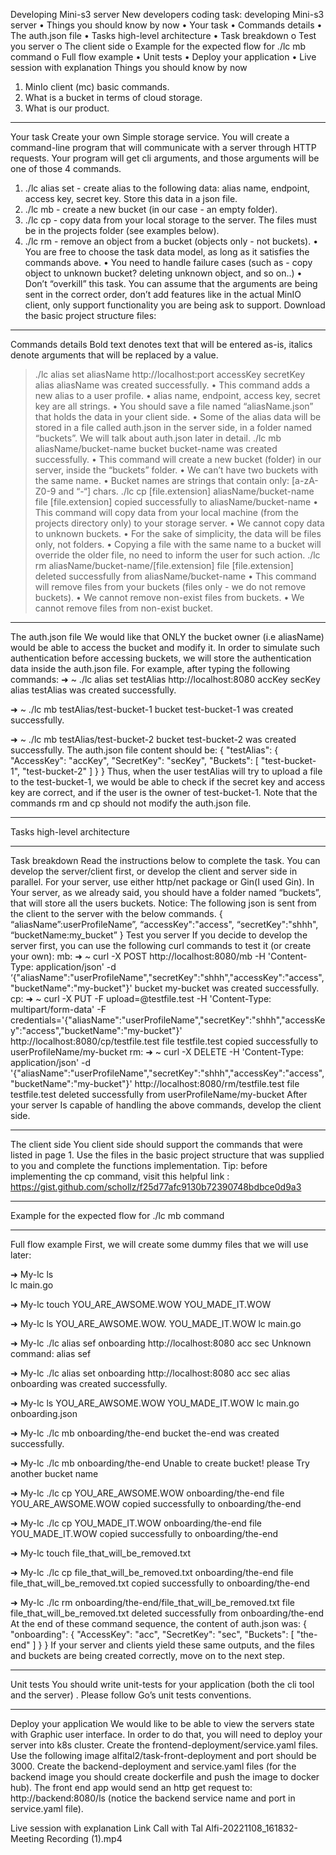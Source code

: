 Developing Mini-s3 server
New developers coding task: developing Mini-s3 server
•	Things you should know by now
•	Your task
•	Commands details
•	The auth.json file
•	Tasks high-level architecture
•	Task breakdown 
o	Test you server
o	The client side
o	Example for the expected flow for ./lc mb command
o	Full flow example
•	Unit tests
•	Deploy your application
•	Live session with explanation
Things you should know by now
1.	MinIo client (mc) basic commands.
2.	What is a bucket in terms of cloud storage.
3.	What is our product.
________________________________________
Your task
Create your own Simple storage service.
You will create a command-line program that will communicate with a server through HTTP requests. Your program will get cli arguments, and those arguments will be one of those 4 commands.
1.	./lc alias set - create alias to the following data: alias name, endpoint, access key, secret key. Store this data in a json file.
2.	./lc mb - create a new bucket (in our case - an empty folder).
3.	./lc cp - copy data from your local storage to the server. The files must be in the projects folder (see examples below).
4.	./lc rm - remove an object from a bucket (objects only - not buckets).
•	You are free to choose the task data model, as long as it satisfies the commands above.
•	You need to handle failure cases (such as - copy object to unknown bucket? deleting unknown object, and so on..)
•	Don’t “overkill” this task. You can assume that the arguments are being sent in the correct order, don’t add features like in the actual MinIO client, only support functionality you are being ask to support.
Download the basic project structure files:
 
________________________________________
Commands details
Bold text denotes text that will be entered as-is, italics denote arguments that will be replaced by a value.
> ./lc alias set aliasName http://localhost:port accessKey secretKey
alias aliasName was created successfully.
•	This command adds a new alias to a user profile.
•	alias name, endpoint, access key, secret key are all strings.
•	You should save a file named “aliasName.json” that holds the data in your client side.
•	Some of the alias data will be stored in a file called auth.json in the server side, in a folder named “buckets”. We will talk about auth.json later in detail.
> ./lc mb aliasName/bucket-name
bucket bucket-name was created successfully.
•	This command will create a new bucket (folder) in our server, inside the “buckets” folder.
•	We can’t have two buckets with the same name.
•	Bucket names are strings that contain only: [a-zA-Z0-9 and “-“] chars.
> ./lc cp [file.extension] aliasName/bucket-name
file [file.extension] copied successfully to aliasName/bucket-name
•	This command will copy data from your local machine (from the projects directory only) to your storage server.
•	We cannot copy data to unknown buckets.
•	For the sake of simplicity, the data will be files only, not folders.
•	Copying a file with the same name to a bucket will override the older file, no need to inform the user for such action.
> ./lc rm aliasName/bucket-name/[file.extension]
file [file.extension] deleted successfully from aliasName/bucket-name
•	This command will remove files from your buckets (files only - we do not remove buckets).
•	We cannot remove non-exist files from buckets.
•	We cannot remove files from non-exist bucket.
________________________________________
The auth.json file
We would like that ONLY the bucket owner (i.e aliasName) would be able to access the bucket and modify it. In order to simulate such authentication before accessing buckets, we will store the authentication data inside the auth.json file.
For example, after typing the following commands:
➜  ~ ./lc alias set testAlias http://localhost:8080 accKey secKey
alias testAlias was created successfully.

➜  ~ ./lc mb testAlias/test-bucket-1
bucket test-bucket-1 was created successfully.

➜  ~ ./lc mb testAlias/test-bucket-2
bucket test-bucket-2 was created successfully.
The auth.json file content should be:
{
  "testAlias": {
    "AccessKey": "accKey",
    "SecretKey": "secKey",
    "Buckets": [
      "test-bucket-1",
      "test-bucket-2"
    ]
  }
}
Thus, when the user testAlias will try to upload a file to the test-bucket-1, we would be able to check if the secret key and access key are correct, and if the user is the owner of test-bucket-1.
Note that the commands rm and cp should not modify the auth.json file.
________________________________________
Tasks high-level architecture
 
________________________________________
Task breakdown
Read the instructions below to complete the task.
You can develop the server/client first, or develop the client and server side in parallel. For your server, use either http/net package or Gin(I used Gin). In Your server, as we already said, you should have a folder named “buckets”, that will store all the users buckets.
Notice: The following json is sent from the client to the server with the below commands.
{
  “aliasName”:userProfileName”,
  “accessKey":"access",
  “secretKey":"shhh",
  “bucketName:my_bucket”
}
Test you server
If you decide to develop the server first, you can use the following curl commands to test it (or create your own):
mb:
➜  ~ curl -X POST http://localhost:8080/mb -H 'Content-Type: application/json' -d ‘{"aliasName":"userProfileName","secretKey":"shhh","accessKey":"access","bucketName":"my-bucket"}'
bucket my-bucket was created successfully.
cp:
➜  ~ curl -X PUT -F upload=@testfile.test -H 'Content-Type: multipart/form-data' -F credentials='{"aliasName":"userProfileName","secretKey":"shhh","accessKey":"access","bucketName":"my-bucket"}'  http://localhost:8080/cp/testfile.test
file testfile.test copied successfully to userProfileName/my-bucket
rm:
➜  ~ curl -X DELETE  -H 'Content-Type: application/json' -d '{"aliasName":"userProfileName","secretKey":"shhh","accessKey":"access","bucketName":"my-bucket"}' http://localhost:8080/rm/testfile.test
file testfile.test deleted successfully from userProfileName/my-bucket
After your server Is capable of handling the above commands, develop the client side.
________________________________________
The client side
You client side should support the commands that were listed in page 1.
Use the files in the basic project structure that was supplied to you and complete the functions implementation.
Tip: before implementing the cp command, visit this helpful link : https://gist.github.com/schollz/f25d77afc9130b72390748bdbce0d9a3 
________________________________________
Example for the expected flow for ./lc mb command
 
________________________________________
Full flow example
First, we will create some dummy files that we will use later:

➜  My-lc ls    
lc      main.go

➜  My-lc touch YOU_ARE_AWSOME.WOW YOU_MADE_IT.WOW

➜  My-lc ls
YOU_ARE_AWSOME.WOW.  YOU_MADE_IT.WOW lc main.go

➜  My-lc ./lc alias sef onboarding http://localhost:8080 acc sec
Unknown command: alias sef

➜  My-lc ./lc alias set onboarding http://localhost:8080 acc sec
alias onboarding was created successfully.

➜  My-lc ls
YOU_ARE_AWSOME.WOW  YOU_MADE_IT.WOW  lc   main.go onboarding.json

➜  My-lc ./lc mb onboarding/the-end
bucket the-end was created successfully.

➜  My-lc ./lc mb onboarding/the-end
Unable to create bucket! please Try another bucket name

➜  My-lc ./lc cp YOU_ARE_AWSOME.WOW onboarding/the-end
file YOU_ARE_AWSOME.WOW copied successfully to onboarding/the-end

➜  My-lc ./lc cp YOU_MADE_IT.WOW onboarding/the-end
file YOU_MADE_IT.WOW copied successfully to onboarding/the-end

➜  My-lc touch file_that_will_be_removed.txt

➜  My-lc ./lc cp file_that_will_be_removed.txt onboarding/the-end
file file_that_will_be_removed.txt copied successfully to onboarding/the-end

➜  My-lc ./lc rm onboarding/the-end/file_that_will_be_removed.txt
file file_that_will_be_removed.txt deleted successfully from onboarding/the-end
At the end of these command sequence, the content of auth.json was:
{
  "onboarding": {
    "AccessKey": "acc",
    "SecretKey": "sec",
    "Buckets": [
      "the-end"
    ]
  }
}
If your server and clients yield these same outputs, and the files and buckets are being created correctly, move on to the next step.
________________________________________
Unit tests
You should write unit-tests for your application (both the cli tool and the server) . Please follow Go’s unit tests conventions. 
________________________________________
Deploy your application
We would like to be able to view the servers state with Graphic user interface. In order to do that, you will need to deploy your server into k8s cluster.
Create the frontend-deployment/service.yaml files. Use the following image alfital2/task-front-deployment and port should be 3000. 
Create the backend-deployment and service.yaml files (for the backend image you should create dockerfile and push the image to docker hub). 
The front end app would send an http get request to:
http://backend:8080/ls (notice the backend service name and port in service.yaml file). 
 
Live session with explanation
Link
Call with Tal Alfi-20221108_161832-Meeting Recording (1).mp4 
